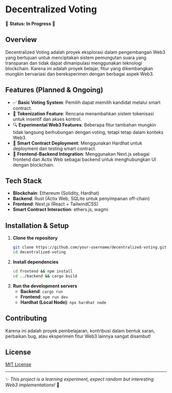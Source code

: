 # Decentralized Voting

🚧 **Status: In Progress** 🚧

## Overview
Decentralized Voting adalah proyek eksplorasi dalam pengembangan Web3 yang bertujuan untuk menciptakan sistem pemungutan suara yang transparan dan tidak dapat dimanipulasi menggunakan teknologi blockchain. Karena ini adalah proyek belajar, fitur yang dikembangkan mungkin bervariasi dan bereksperimen dengan berbagai aspek Web3.

## Features (Planned & Ongoing)
- ✅ **Basic Voting System**: Pemilih dapat memilih kandidat melalui smart contract.
- 🚧 **Tokenization Feature**: Rencana menambahkan sistem tokenisasi untuk insentif dan akses kontrol.
- 🔍 **Experimental Web3 Features**: Beberapa fitur tambahan mungkin tidak langsung berhubungan dengan voting, tetapi tetap dalam konteks Web3.
- 🎯 **Smart Contract Deployment**: Menggunakan Hardhat untuk deployment dan testing smart contract.
- 🔗 **Frontend-Backend Integration**: Menggunakan Next.js sebagai frontend dan Actix Web sebagai backend untuk menghubungkan UI dengan blockchain.

## Tech Stack
- **Blockchain**: Ethereum (Solidity, Hardhat)
- **Backend**: Rust (Actix Web, SQLite untuk penyimpanan off-chain)
- **Frontend**: Next.js (React + TailwindCSS)
- **Smart Contract Interaction**: ethers.js, wagmi

## Installation & Setup
1. **Clone the repository**
   ```sh
   git clone https://github.com/your-username/decentralized-voting.git
   cd decentralized-voting
   ```
2. **Install dependencies**
   ```sh
   cd frontend && npm install
   cd ../backend && cargo build
   ```
3. **Run the development servers**
   - **Backend**: `cargo run`
   - **Frontend**: `npm run dev`
   - **Hardhat (Local Node)**: `npx hardhat node`

## Contributing
Karena ini adalah proyek pembelajaran, kontribusi dalam bentuk saran, perbaikan bug, atau eksperimen fitur Web3 lainnya sangat disambut!

## License
[MIT License](LICENSE)

---
✨ *This project is a learning experiment, expect random but interesting Web3 implementations!* 🚀


